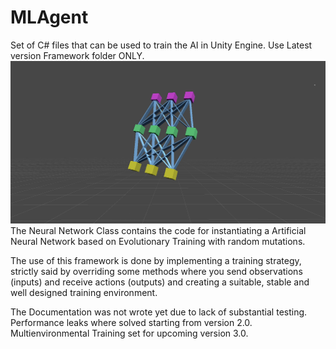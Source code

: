 # MLAgent
Set of C# files that can be used to train the AI in Unity Engine.
Use Latest version Framework folder ONLY.
![Image](NNPNG.png)
The Neural Network Class contains the code for instantiating a Artificial Neural Network based on Evolutionary Training with random mutations.

The use of this framework is done by implementing a training strategy, strictly said by overriding some methods where you send observations (inputs) and receive actions (outputs) and creating a suitable, stable and well designed training environment.

The Documentation was not wrote yet due to lack of substantial testing. Performance leaks where solved starting from version 2.0.
Multienvironmental Training set for upcoming version 3.0.

